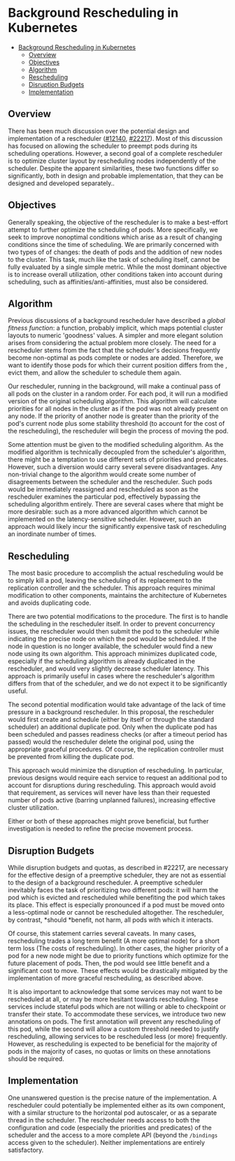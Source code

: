 # Background Rescheduling in Kubernetes

<!-- BEGIN MUNGE: GENERATED_TOC -->

- [Background Rescheduling in Kubernetes](#background-rescheduling-in-kubernetes)
  - [Overview](#overview)
  - [Objectives](#objectives)
  - [Algorithm](#algorithm)
  - [Rescheduling](#rescheduling)
  - [Disruption Budgets](#disruption-budgets)
  - [Implementation](#implementation)

<!-- END MUNGE: GENERATED_TOC -->

## Overview

There has been much discussion over the potential design and implementation of a rescheduler ([#12140](https://github.com/kubernetes/kubernetes/issues/12140), [#22217](https://github.com/kubernetes/kubernetes/issues/22217)). Most of this discussion has focused on allowing the scheduler to preempt pods during its scheduling operations. However, a second goal of a complete rescheduler is to optimize cluster layout by rescheduling nodes independently of the scheduler. Despite the apparent similarities, these two functions differ so significantly, both in design and probable implementation, that they can be designed and developed separately..

## Objectives

Generally speaking, the objective of the rescheduler is to make a best-effort attempt to further optimize the scheduling of pods. More specifically, we seek to improve nonoptimal conditions which arise as a result of changing conditions since the time of scheduling. We are primarily concerned with two types of of changes: the death of pods and the addition of new nodes to the cluster. This task, much like the task of scheduling itself, cannot be fully evaluated by a single simple metric. While the most dominant objective is to increase overall utilization, other conditions taken into account during scheduling, such as affinities/anti-affinities, must also be considered.

## Algorithm

Previous discussions of a background rescheduler have described a *global fitness function*: a function, probably implicit, which maps potential cluster layouts to numeric 'goodness' values. A simpler and more elegant solution arises from considering the actual problem more closely. The need for a rescheduler stems from the fact that the scheduler's decisions frequently become non-optimal as pods complete or nodes are added. Therefore, we want to identify those pods for which their current position differs from the , evict them, and allow the scheduler to schedule them again.

Our rescheduler, running in the background, will make a continual pass of all pods on the cluster in a random order. For each pod, it will run a modified version of the original scheduling algorithm. This algorithm will calculate priorities for all nodes in the cluster as if the pod was not already present on any node. If the priority of another node is greater than the priority of the pod's current node plus some stability threshold (to account for the cost of the rescheduling), the rescheduler will begin the process of moving the pod.

Some attention must be given to the modified scheduling algorithm. As the modified algorithm is technically decoupled from the scheduler's algorithm, there might be a temptation to use different sets of priorities and predicates. However, such a diversion would carry several severe disadvantages. Any non-trivial change to the algorithm would create some number of disagreements between the scheduler and the rescheduler. Such pods would be immediately reassigned and rescheduled as soon as the rescheduler examines the particular pod, effectively bypassing the scheduling algorithm entirely. There are several cases where that might be more desirable: such as a more advanced algorithm which cannot be implemented on the latency-sensitive scheduler. However, such an approach would likely incur the significantly expensive task of rescheduling an inordinate number of times.

## Rescheduling

The most basic procedure to accomplish the actual rescheduling would be to simply kill a pod, leaving the scheduling of its replacement to the replication controller and the scheduler. This approach requires minimal modification to other components, maintains the architecture of Kubernetes and avoids duplicating code.

There are two potential modifications to the procedure. The first is to handle the scheduling in the rescheduler itself. In order to prevent concurrency issues, the rescheduler would then submit the pod to the scheduler while indicating the precise node on which the pod would be scheduled. If the node in question is no longer available, the scheduler would find a new node using its own algorithm. This approach minimizes duplicated code, especially if the scheduling algorithm is already duplicated in the rescheduler, and would very slightly decrease scheduler latency. This approach is primarily useful in cases where the rescheduler's algorithm differs from that of the scheduler, and we do not expect it to be significantly useful.

The second potential modification would take advantage of the lack of time pressure in a background rescheduler. In this proposal, the rescheduler would first create and schedule (either by itself or through the standard scheduler) an additional duplicate pod. Only when the duplicate pod has been scheduled and passes readiness checks (or after a timeout period has passed) would the rescheduler delete the original pod, using the appropriate graceful procedures. Of course, the replication controller must be prevented from killing the duplicate pod.

This approach would minimize the disruption of rescheduling. In particular, previous designs would require each service to request an additional pod to account for disruptions during rescheduling. This approach would avoid that requirement, as services will never have less than their requested number of pods active (barring unplanned failures), increasing effective cluster utilization.

Either or both of these approaches might prove beneficial, but further investigation is needed to refine the precise movement process.

## Disruption Budgets

While disruption budgets and quotas, as described in #22217, are necessary for the effective design of a preemptive scheduler, they are not as essential to the design of a background rescheduler. A preemptive scheduler inevitably faces the task of prioritizing two different pods: it will harm the pod which is evicted and rescheduled while benefiting the pod which takes its place. This effect is especially pronounced if a pod must be moved onto a less-optimal node or  cannot be rescheduled altogether. The rescheduler, by contrast, *should *benefit, not harm, all pods with which it interacts.

Of course, this statement carries several caveats. In many cases, rescheduling trades a long term benefit (A more optimal node) for a short term loss (The costs of rescheduling). In other cases, the higher priority of a pod for a new node might be due to priority functions which optimize for the future placement of pods. Then, the pod would see little benefit and a significant cost to move. These effects would be drastically mitigated by the implementation of more graceful rescheduling, as described above.

It is also important to acknowledge that some services may not want to be rescheduled at all, or may be more hesitant towards rescheduling. These services include stateful pods which are not willing or able to checkpoint or transfer their state. To accommodate these services, we introduce two new annotations on pods. The first annotation will prevent any rescheduling of this pod, while the second will allow a custom threshold needed to justify rescheduling, allowing services to be rescheduled less (or more) frequently. However, as rescheduling is expected to be beneficial for the majority of pods in the majority of cases, no quotas or limits on these annotations should be required.

## Implementation

One unanswered question is the precise nature of the implementation. A rescheduler could potentially be implemented either as its own component, with a similar structure to the horizontal pod autoscaler, or as a separate thread in the scheduler. The rescheduler needs access to both the configuration and code (especially the priorities and predicates) of the scheduler and the access to a more complete API (beyond the `/bindings` access given to the scheduler). Neither implementations are entirely satisfactory.

